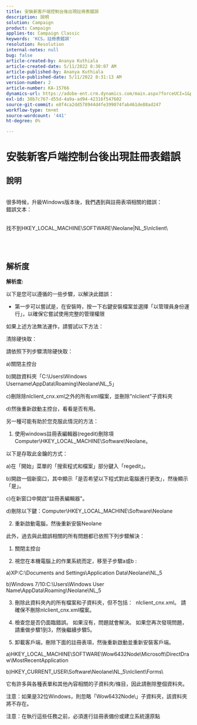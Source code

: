 ```yaml
---
title: 安裝新客戶端控制台後出現註冊表錯誤
description: 說明
solution: Campaign
product: Campaign
applies-to: Campaign Classic
keywords: 'KCS，註冊表錯誤'
resolution: Resolution
internal-notes: null
bug: false
article-created-by: Ananya Kuthiala
article-created-date: 5/11/2022 8:30:07 AM
article-published-by: Ananya Kuthiala
article-published-date: 5/11/2022 8:31:13 AM
version-number: 2
article-number: KA-15766
dynamics-url: https://adobe-ent.crm.dynamics.com/main.aspx?forceUCI=1&pagetype=entityrecord&etn=knowledgearticle&id=e321c08f-04d1-ec11-a7b5-0022480a8e40
exl-id: 38b7c767-d55d-4a9a-ad94-42316f547602
source-git-commit: e8f4ca2dd578944d4fe399074fab461de88ad247
workflow-type: tm+mt
source-wordcount: '441'
ht-degree: 0%

---
```


# 安裝新客戶端控制台後出現註冊表錯誤

## 說明

<br>很多時候，升級Windows版本後，我們遇到與註冊表項相關的錯誤：
<br>錯誤文本：


<br>找不到HKEY_LOCAL_MACHINE\SOFTWARE\Neolane|NL_5\nlclient\





<br> <br>

## 解析度

<b>解析度:</b>


以下是您可以遵循的一些步驟，以解決此錯誤：





- 第一步可以嘗試是，在安裝時，按一下右鍵安裝檔案並選擇「以管理員身份運行」，以確保它嘗試使用完整的管理權限





如果上述方法無法運作，請嘗試以下方法：





清除硬快取：





請依照下列步驟清除硬快取：



a)關閉主控台

b)開啟資料夾「C:\Users\Windows Username\AppData\Roaming\Neolane\NL_5」

c)刪除除nlclient_cnx.xml之外的所有xml檔案，並刪除&quot;nlclient&quot;子資料夾





d)然後重新啟動主控台，看看是否有用。







另一種可能有助於您克服此情況的方法：





1. 使用windows註冊表編輯器(regedit)刪除項Computer\HKEY_LOCAL_MACHINE\Software\Neolane。



以下是存取此金鑰的方式：



a)在「開始」菜單的「搜索程式和檔案」部分鍵入「regedit」。

b)開啟一個新窗口，其中顯示「是否希望以下程式對此電腦進行更改」，然後顯示「是」。

c)在新窗口中開啟&quot;註冊表編輯器&quot;。

d)刪除以下鍵：Computer\HKEY_LOCAL_MACHINE\Software\Neolane







2. 重新啟動電腦，然後重新安裝Neolane







此外，過去與此錯誤相關的所有問題都已依照下列步驟解決：





1. 關閉主控台



2. 視您在本機電腦上的作業系統而定，移至子步驟a或b :



a)XP:C:\Documents and Settings\Application Data\Neolane\NL_5



b)Windows 7/10:C:\Users\Windows User Name\AppData\Roaming\Neolane\NL_5



3) 刪除此資料夾內的所有檔案和子資料夾，但不包括：  nlclient_cnx.xml。 請確保不刪除nlclient_cnx.xml檔案。



4) 檢查您是否仍面臨錯誤。 如果沒有，問題就會解決。 如果您再次發現問題，請重做步驟1到3，然後繼續步驟5。



5) 卸載客戶端，刪除下面的註冊表項，然後重新啟動並重新安裝客戶端。



a)HKEY_LOCAL_MACHINE\SOFTWARE\Wow6432Node\Microsoft\DirectDraw\MostRecentApplication



b)HKEY_CURRENT_USER\Software\Neolane\NL_5\nlclient\Forms\



它有許多與各種表單和其他內容相關的子資料夾/條目，因此請刪除整個資料夾。



注意：如果是32位Windows，則忽略「Wow6432Node\」子資料夾，該資料夾將不存在。







注意：在執行這些任務之前，必須進行註冊表備份或建立系統還原點
